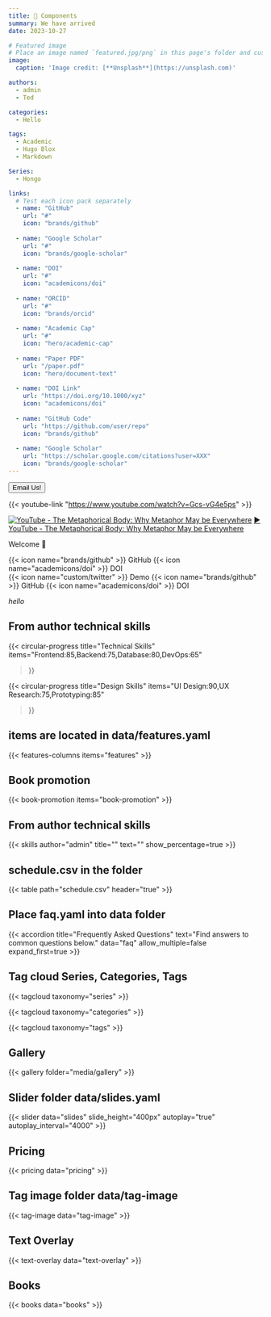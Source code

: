 ```yaml
---
title: 🎉 Components
summary: We have arrived
date: 2023-10-27

# Featured image
# Place an image named `featured.jpg/png` in this page's folder and customize its options here.
image:
  caption: 'Image credit: [**Unsplash**](https://unsplash.com)'

authors:
  - admin
  - Ted

categories:
  - Hello

tags:
  - Academic
  - Hugo Blox
  - Markdown

Series:
  - Hongo

links:
  # Test each icon pack separately
  - name: "GitHub"
    url: "#"
    icon: "brands/github"
    
  - name: "Google Scholar"
    url: "#"
    icon: "brands/google-scholar"
    
  - name: "DOI"
    url: "#"
    icon: "academicons/doi"
    
  - name: "ORCID"
    url: "#"
    icon: "brands/orcid"
    
  - name: "Academic Cap"
    url: "#"
    icon: "hero/academic-cap"
  
  - name: "Paper PDF"
    url: "/paper.pdf"  
    icon: "hero/document-text"
    
  - name: "DOI Link"
    url: "https://doi.org/10.1000/xyz"
    icon: "academicons/doi"
    
  - name: "GitHub Code"
    url: "https://github.com/user/repo"
    icon: "brands/github"
    
  - name: "Google Scholar"
    url: "https://scholar.google.com/citations?user=XXX"
    icon: "brands/google-scholar"
---
```


<button type="submit">
  <i class="fa-solid fa-envelope"></i> Email Us!
</button>

{{< youtube-link "https://www.youtube.com/watch?v=Gcs-vG4e5ps" >}}

[![YouTube - The Metaphorical Body: Why Metaphor May be Everywhere](https://img.youtube.com/vi/Gcs-vG4e5ps/0.jpg)](https://www.youtube.com/watch?v=Gcs-vG4e5ps) [▶️ YouTube - The Metaphorical Body: Why Metaphor May be Everywhere](https://www.youtube.com/watch?v=Gcs-vG4e5ps)


Welcome 👋

{{< icon name="brands/github" >}} GitHub
{{< icon name="academicons/doi" >}} DOI  
{{< icon name="custom/twitter" >}} Demo
{{< icon name="brands/github" >}} GitHub
{{< icon name="academicons/doi" >}} DOI  

<i class="fa-solid fa-circle-user">hello</i>

## From author technical skills

{{< circular-progress 
    title="Technical Skills" 
    items="Frontend:85,Backend:75,Database:80,DevOps:65" 
>}}

{{< circular-progress 
    title="Design Skills" 
    items="UI Design:90,UX Research:75,Prototyping:85" 
>}}

## items are located in data/features.yaml

{{< features-columns items="features" >}}

## Book promotion

{{< book-promotion items="book-promotion" >}}

## From author technical skills

{{< skills author="admin" title="" text="" show_percentage=true >}}

## schedule.csv in the folder

{{< table path="schedule.csv" header="true" >}}

## Place faq.yaml into data folder

{{< accordion title="Frequently Asked Questions" text="Find answers to common questions below." data="faq" allow_multiple=false expand_first=true >}}

## Tag cloud Series, Categories, Tags

{{< tagcloud taxonomy="series" >}} 

{{< tagcloud taxonomy="categories" >}} 

{{< tagcloud taxonomy="tags" >}} 

## Gallery


{{< gallery folder="media/gallery" >}}

## Slider folder data/slides.yaml

{{< slider data="slides" slide_height="400px" autoplay="true" autoplay_interval="4000" >}}

## Pricing

{{< pricing data="pricing" >}}

## Tag image folder data/tag-image

{{< tag-image data="tag-image" >}}

## Text Overlay

{{< text-overlay data="text-overlay" >}}

## Books

{{< books data="books" >}}









